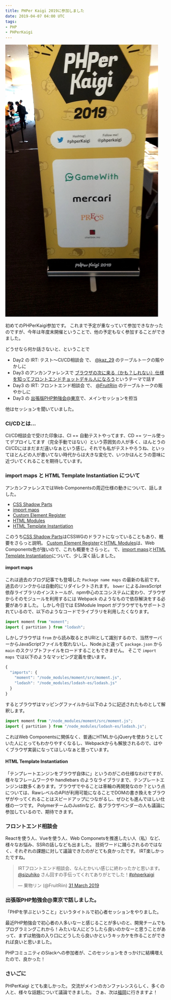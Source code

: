 ```yaml
---
title: PHPer Kaigi 2019に参加しました
date: 2019-04-07 04:00 UTC
tags:
- PHP
- PHPerKaigi
---
```


![](/images/blog/phperkaigi2019.jpg)

初めてのPHPerKaigi参加です。
これまで予定が重なっていて参加できなかったのですが、今年は年度末開催ということで、他の予定もなく参加することができました。

どうせなら何か話さないと、ということで

- Day2 の IRT: テスト〜CI/CD相談会 で、 [@kaz_29](https://twitter.com/kaz_29) のテーブルトークの賑やかしに
- Day3 のアンカンファレンスで [ブラウザの次に来る（かも？しれない）仕様を知ってフロントエンドチョットデキル人になろう](https://twitter.com/phperkaigi/status/1112168095261429761)というテーマで話す
- Day3 の IRT: フロントエンド相談会 で、 [@FruitRiin](https://twitter.com/FruitRiin) のテーブルトークの賑やかしに
- Day3 の [出張版PHP勉強会@東京](https://fortee.jp/phperkaigi-2019/proposal/180747ce-2451-4958-9b18-42f218ce61b3)で、メインセッションを担当

他はセッションを聞いていました。

### CI/CDとは...

CI/CD相談会で受けた印象は、CI == 自動テストやってます、CD == ツール使ってデプロイしてます（完全手動ではない）という雰囲気の人が多く、ほんとうのCI/CDにはまだまだ遠いなぁという感じ。それでも私がテストやろうね、といってほとんどの人が書いてない時代からは大きな変化で、いつかほんとうの意味に近づいてくれることを期待しています。

### import maps と HTML Template Instantiation について

アンカンファレンスではWeb Componentsの周辺仕様の動きについて、話しました。

- [CSS Shadow Parts](https://drafts.csswg.org/css-shadow-parts/)
- [import maps](https://github.com/WICG/import-maps)
- [Custom Element Register](https://github.com/w3c/webcomponents/issues/716)
- [HTML Modules](https://github.com/w3c/webcomponents/issues/645)
- [HTML Template Instantiation](https://github.com/%E2%80%A6/gh%E2%80%A6/proposals/Template-Instantiation.md)

このうち[CSS Shadow Parts](https://drafts.csswg.org/css-shadow-parts/)はCSSWGのドラフトになっていることもあり、概要をさらっと説明。
[Custom Element Register](https://github.com/w3c/webcomponents/issues/716)と[HTML Modules](https://github.com/w3c/webcomponents/issues/645)は、Web Components色が強いので、これも概要をさらっと。
で、[import maps](https://github.com/WICG/import-maps)と[HTML Template Instantiation](https://github.com/%E2%80%A6/gh%E2%80%A6/proposals/Template-Instantiation.md)について、少し深く話しました。

#### import maps

これは過去のブログ記事でも登場した `Package name maps` の最新の名前です。過去のリンクからは自動的にリダイレクトされます。
`bower` によるJavaScript依存ライブラリのインストールが、npm中心のエコシステムに変わり、ブラウザからそのモジュールを利用するには Webpack のようなもので依存解決をする必要がありました。
しかし今日では ESModule Import がブラウザでもサポートされているので、以下のようなコードでライブラリを利用したくなります。

```js
import moment from "moment";
import { partition } from "lodash";
```

しかしブラウザは `from` から読み取るときURIとして識別するので、当然サーバーからJavaScriptファイルを取れないし、Node.jsと違って `package.json` から `main` のスクリプトファイルをロードすることもできません。
そこで `import maps` では以下のようなマッピング定義を使います。

```js
{
  "imports": {
    "moment": "/node_modules/moment/src/moment.js",
    "lodash": "/node_modules/lodash-es/lodash.js"
  }
}
```

するとブラウザはマッピングファイルから以下のように記述されたものとして解釈します。

```js
import moment from "/node_modules/moment/src/moment.js";
import { partition } from "/node_modules/lodash-es/lodash.js";
```

これはWeb Componentsに関係なく、普通にHTMLからjQueryを使おうとしていた人にとってもわかりやすくなるし、Webpackからも解放されるので、はやくブラウザ実装になってほしいなぁと思っています。

#### HTML Template Instantiation

「テンプレートエンジンをブラウザ自体に」というのがこの仕様なわけですが、様々なフレームワークや handlebars のようなライブラリまで、テンプレートエンジンは数多くあります。ブラウザでやることは車輪の再開発なのか？という点については、RawレベルのAPIが利用可能になることでDOMの書き換えをブラウザがやってくれることはスピードアップにつながるし、ぜひとも進んでほしい仕様の一つです。
PolymerチームのJustinなど、各ブラウザベンダーの人も議論に参加しているので、期待できます。

### フロントエンド相談会

Reactを使う人、Vueを使う人、Web Componetsを推進したい人（私）など、様々なお悩み、SSRの話しなども出ました。
技術ワードに踊らされるのではなく、それぞれの課題に対して議論できたのがとても良かったです。
IRT楽しかったですね。

<blockquote class="twitter-tweet" data-lang="en-gb"><p lang="ja" dir="ltr">IRTフロントエンド相談会、なんとかいい感じに終わったかと思います。 <a href="https://twitter.com/sizuhiko?ref_src=twsrc%5Etfw">@sizuhiko</a> さん回すの手伝ってくれてありがとでした！<a href="https://twitter.com/hashtag/phperkaigi?src=hash&amp;ref_src=twsrc%5Etfw">#phperkaigi</a></p>&mdash; 果物リン (@FruitRiin) <a href="https://twitter.com/FruitRiin/status/1112203030282133504?ref_src=twsrc%5Etfw">31 March 2019</a></blockquote>
<script async src="https://platform.twitter.com/widgets.js" charset="utf-8"></script>

### 出張版PHP勉強会@東京で話しました。

「PHPを学ぶということ」というタイトルで初心者セッションをやりました。

<script async class="speakerdeck-embed" data-id="ff6bd5cb036b48af9cf18ac85fdd8b31" data-ratio="1.33333333333333" src="//speakerdeck.com/assets/embed.js"></script>

最近PHP勉強会で初心者の人多いなーと感じることが多いのと、開発チームでもプログラミングこれから！みたいな人にどうしたら良いのかなーと思うことがあって、まずは勉強の入り口にどうしたら良いかというキッカケを作ることができれば良いと思いました。

PHPコミュニティのSlackへの参加者が、このセッションをきっかけに結構増えたので、良かった！

### さいごに

PHPerKaigi とても楽しかった。
交流がメインのカンファレンスらしく、多くの人と、様々な話題について議論できました。
さぁ、次は[福岡](https://phpcon.fukuoka.jp/2019/)に行きますよ！
